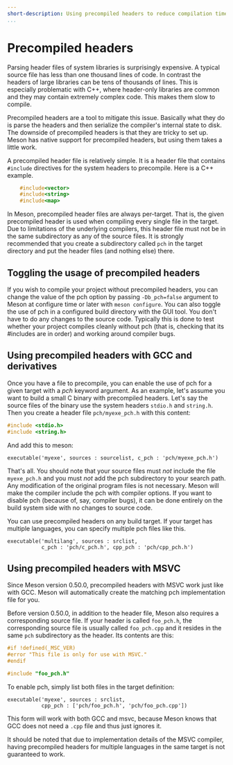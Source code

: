 ```yaml
---
short-description: Using precompiled headers to reduce compilation time
...
```


# Precompiled headers

Parsing header files of system libraries is surprisingly expensive. A
typical source file has less than one thousand lines of code. In
contrast the headers of large libraries can be tens of thousands of
lines. This is especially problematic with C++, where header-only
libraries are common and they may contain extremely complex code. This
makes them slow to compile.

Precompiled headers are a tool to mitigate this issue. Basically what
they do is parse the headers and then serialize the compiler's
internal state to disk. The downside of precompiled headers is that
they are tricky to set up. Meson has native support for precompiled
headers, but using them takes a little work.

A precompiled header file is relatively simple. It is a header file
that contains `#include` directives for the system headers to
precompile. Here is a C++ example.

```cpp
    #include<vector>
    #include<string>
    #include<map>
```

In Meson, precompiled header files are always per-target. That is, the
given precompiled header is used when compiling every single file in
the target. Due to limitations of the underlying compilers, this
header file must not be in the same subdirectory as any of the source
files. It is strongly recommended that you create a subdirectory
called `pch` in the target directory and put the header files (and
nothing else) there.

Toggling the usage of precompiled headers
--

If you wish to compile your project without precompiled headers, you
can change the value of the pch option by passing `-Db_pch=false`
argument to Meson at configure time or later with `meson configure`. You can
also toggle the use of pch in a configured build directory with the
GUI tool. You don't have to do any changes to the source
code. Typically this is done to test whether your project compiles
cleanly without pch (that is, checking that its #includes are in
order) and working around compiler bugs.

Using precompiled headers with GCC and derivatives
--

Once you have a file to precompile, you can enable the use of pch for
a given target with a *pch* keyword argument. As an example, let's assume
you want to build a small C binary with precompiled headers.
Let's say the source files of the binary use the system headers `stdio.h`
and `string.h`. Then you create a header file `pch/myexe_pch.h` with this
content:

```c
#include <stdio.h>
#include <string.h>
```

And add this to meson:

```meson
executable('myexe', sources : sourcelist, c_pch : 'pch/myexe_pch.h')
```

That's all. You should note that your source files must _not_ include
the file `myexe_pch.h` and you must _not_ add the pch subdirectory to
your search path. Any modification of the original program files is
not necessary. Meson will make the compiler include the pch with
compiler options. If you want to disable pch (because of, say,
compiler bugs), it can be done entirely on the build system side with
no changes to source code.

You can use precompiled headers on any build target. If your target
has multiple languages, you can specify multiple pch files like this.

```meson
executable('multilang', sources : srclist,
           c_pch : 'pch/c_pch.h', cpp_pch : 'pch/cpp_pch.h')
```

Using precompiled headers with MSVC
--
Since Meson version 0.50.0, precompiled headers with MSVC work just like
with GCC. Meson will automatically create the matching pch implementation
file for you.

Before version 0.50.0, in addition to the header file, Meson
also requires a corresponding source file. If your header is called
`foo_pch.h`, the corresponding source file is usually called
`foo_pch.cpp` and it resides in the same `pch` subdirectory as the
header. Its contents are this:

```cpp
#if !defined(_MSC_VER)
#error "This file is only for use with MSVC."
#endif

#include "foo_pch.h"
```

To enable pch, simply list both files in the target definition:

```meson
executable('myexe', sources : srclist,
           cpp_pch : ['pch/foo_pch.h', 'pch/foo_pch.cpp'])
```

This form will work with both GCC and msvc, because Meson knows that
GCC does not need a `.cpp` file and thus just ignores it.

It should be noted that due to implementation details of the MSVC
compiler, having precompiled headers for multiple languages in the
same target is not guaranteed to work.
